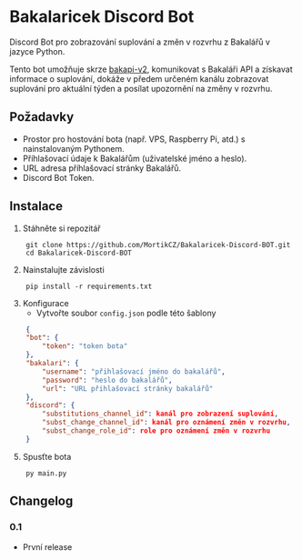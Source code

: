 # Bakalaricek Discord Bot
Discord Bot pro zobrazování suplování a změn v rozvrhu z Bakalářů v jazyce Python.

Tento bot umožňuje skrze [bakapi-v2](https://github.com/MortikCZ/bakapi-v2), komunikovat s Bakaláři API a získavat informace o suplování, dokáže v předem určeném kanálu zobrazovat suplování pro aktuální týden a posílat upozornění na změny v rozvrhu.

## Požadavky
- Prostor pro hostování bota (např. VPS, Raspberry Pi, atd.) s nainstalovaným Pythonem.
- Příhlašovací údaje k Bakalářům (uživatelské jméno a heslo).
- URL adresa příhlašovací stránky Bakalářů.
- Discord Bot Token.

## Instalace
1. Stáhněte si repozitář
```
    git clone https://github.com/MortikCZ/Bakalaricek-Discord-BOT.git
    cd Bakalaricek-Discord-BOT
```
2. Nainstalujte závislosti
```
    pip install -r requirements.txt
```
3. Konfigurace
    - Vytvořte soubor `config.json` podle této šablony
```json
    {
    "bot": {
        "token": "token bota"
    },
    "bakalari": {
        "username": "přihlašovací jméno do bakalářů",
        "password": "heslo do bakalářů",
        "url": "URL přihlašovací stránky bakalářů"
    },
    "discord": {
        "substitutions_channel_id": kanál pro zobrazení suplování,
        "subst_change_channel_id": kanál pro oznámení změn v rozvrhu,
        "subst_change_role_id": role pro oznámení změn v rozvrhu
    }
```
5. Spusťte bota
```
    py main.py
```
## Changelog
### 0.1
- První release 
